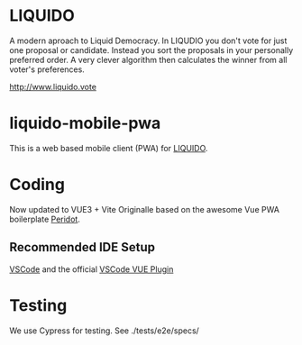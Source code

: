 # LIQUIDO

A modern aproach to Liquid Democracy. In LIQUDIO you don't vote for just one proposal or candidate. 
Instead you sort the proposals in your personally preferred order.
A very clever algorithm then calculates the winner from all voter's preferences.

http://www.liquido.vote

# liquido-mobile-pwa

This is a web based mobile client (PWA) for [LIQUIDO](http://www.liquido.vote). 

# Coding

Now updated to VUE3 + Vite
Originalle based on the awesome Vue PWA boilerplate [Peridot](https://github.com/Gingernaut/Peridot).

## Recommended IDE Setup

[VSCode](https://code.visualstudio.com/) and the official [VSCode VUE Plugin ](https://marketplace.visualstudio.com/items?itemName=Vue.volar)

# Testing

We use Cypress for testing. See ./tests/e2e/specs/